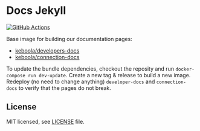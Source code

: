 # Docs Jekyll

[![GitHub Actions](https://github.com/keboola/docs-jekyll/actions/workflows/push.yml/badge.svg)](https://github.com/keboola/docs-jekyll/actions/workflows/push.yml)

Base image for building our documentation pages:

- [keboola/developers-docs](https://github.com/keboola/developers-docs)
- [keboola/connection-docs](https://github.com/keboola/connection-docs)

To update the bundle dependencies, checkout the reposity and run `docker-compose run dev-update`. Create a new tag & release to build a new image. Redeploy (no need to change anything) `developer-docs` and `connection-docs` to verify that the pages do not break.

## License

MIT licensed, see [LICENSE](./LICENSE) file.
